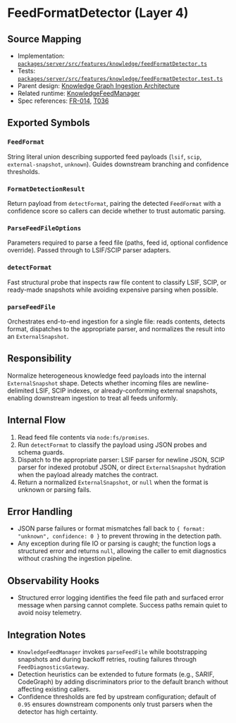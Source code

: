 # FeedFormatDetector (Layer 4)

## Source Mapping
- Implementation: [`packages/server/src/features/knowledge/feedFormatDetector.ts`](../../../packages/server/src/features/knowledge/feedFormatDetector.ts)
- Tests: [`packages/server/src/features/knowledge/feedFormatDetector.test.ts`](../../../packages/server/src/features/knowledge/feedFormatDetector.test.ts)
- Parent design: [Knowledge Graph Ingestion Architecture](../../layer-3/knowledge-graph-ingestion.mdmd.md)
- Related runtime: [KnowledgeFeedManager](./knowledgeFeedManager.mdmd.md)
- Spec references: [FR-014](../../../specs/001-link-aware-diagnostics/spec.md#functional-requirements), [T036](../../../specs/001-link-aware-diagnostics/tasks.md)

## Exported Symbols

### `FeedFormat`
String literal union describing supported feed payloads (`lsif`, `scip`, `external-snapshot`, `unknown`). Guides downstream branching and confidence thresholds.

### `FormatDetectionResult`
Return payload from `detectFormat`, pairing the detected `FeedFormat` with a confidence score so callers can decide whether to trust automatic parsing.

### `ParseFeedFileOptions`
Parameters required to parse a feed file (paths, feed id, optional confidence override). Passed through to LSIF/SCIP parser adapters.

### `detectFormat`
Fast structural probe that inspects raw file content to classify LSIF, SCIP, or ready-made snapshots while avoiding expensive parsing when possible.

### `parseFeedFile`
Orchestrates end-to-end ingestion for a single file: reads contents, detects format, dispatches to the appropriate parser, and normalizes the result into an `ExternalSnapshot`.

## Responsibility
Normalize heterogeneous knowledge feed payloads into the internal `ExternalSnapshot` shape. Detects whether incoming files are newline-delimited LSIF, SCIP indexes, or already-conforming external snapshots, enabling downstream ingestion to treat all feeds uniformly.

## Internal Flow
1. Read feed file contents via `node:fs/promises`.
2. Run `detectFormat` to classify the payload using JSON probes and schema guards.
3. Dispatch to the appropriate parser: LSIF parser for newline JSON, SCIP parser for indexed protobuf JSON, or direct `ExternalSnapshot` hydration when the payload already matches the contract.
4. Return a normalized `ExternalSnapshot`, or `null` when the format is unknown or parsing fails.

## Error Handling
- JSON parse failures or format mismatches fall back to `{ format: "unknown", confidence: 0 }` to prevent throwing in the detection path.
- Any exception during file IO or parsing is caught; the function logs a structured error and returns `null`, allowing the caller to emit diagnostics without crashing the ingestion pipeline.

## Observability Hooks
- Structured error logging identifies the feed file path and surfaced error message when parsing cannot complete. Success paths remain quiet to avoid noisy telemetry.

## Integration Notes
- `KnowledgeFeedManager` invokes `parseFeedFile` while bootstrapping snapshots and during backoff retries, routing failures through `FeedDiagnosticsGateway`.
- Detection heuristics can be extended to future formats (e.g., SARIF, CodeGraph) by adding discriminators prior to the default branch without affecting existing callers.
- Confidence thresholds are fed by upstream configuration; default of `0.95` ensures downstream components only trust parsers when the detector has high certainty.
